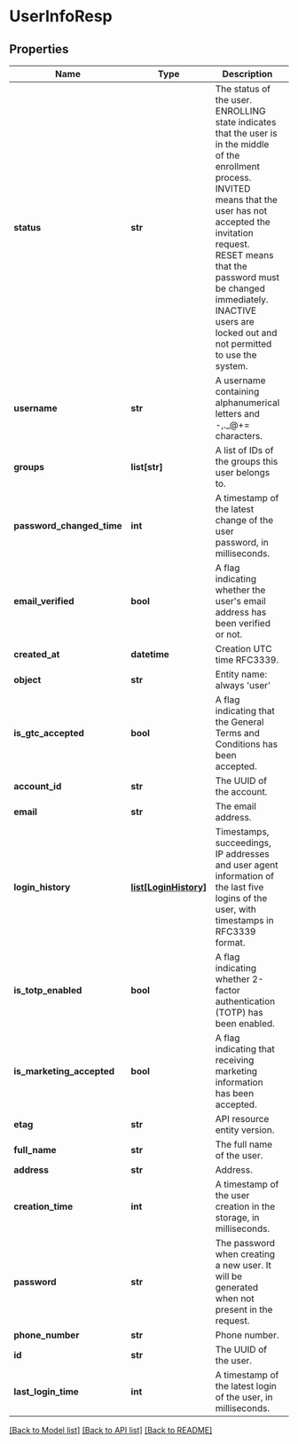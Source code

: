 # UserInfoResp

## Properties
Name | Type | Description | Notes
------------ | ------------- | ------------- | -------------
**status** | **str** | The status of the user. ENROLLING state indicates that the user is in the middle of the enrollment process. INVITED means that the user has not accepted the invitation request. RESET means that the password must be changed immediately. INACTIVE users are locked out and not permitted to use the system. | 
**username** | **str** | A username containing alphanumerical letters and -,._@+&#x3D; characters. | [optional] 
**groups** | **list[str]** | A list of IDs of the groups this user belongs to. | [optional] 
**password_changed_time** | **int** | A timestamp of the latest change of the user password, in milliseconds. | [optional] 
**email_verified** | **bool** | A flag indicating whether the user&#39;s email address has been verified or not. | [optional] 
**created_at** | **datetime** | Creation UTC time RFC3339. | [optional] 
**object** | **str** | Entity name: always &#39;user&#39; | 
**is_gtc_accepted** | **bool** | A flag indicating that the General Terms and Conditions has been accepted. | [optional] 
**account_id** | **str** | The UUID of the account. | 
**email** | **str** | The email address. | 
**login_history** | [**list[LoginHistory]**](LoginHistory.md) | Timestamps, succeedings, IP addresses and user agent information of the last five logins of the user, with timestamps in RFC3339 format. | [optional] 
**is_totp_enabled** | **bool** | A flag indicating whether 2-factor authentication (TOTP) has been enabled. | [optional] 
**is_marketing_accepted** | **bool** | A flag indicating that receiving marketing information has been accepted. | [optional] 
**etag** | **str** | API resource entity version. | 
**full_name** | **str** | The full name of the user. | [optional] 
**address** | **str** | Address. | [optional] 
**creation_time** | **int** | A timestamp of the user creation in the storage, in milliseconds. | [optional] 
**password** | **str** | The password when creating a new user. It will be generated when not present in the request. | [optional] 
**phone_number** | **str** | Phone number. | [optional] 
**id** | **str** | The UUID of the user. | 
**last_login_time** | **int** | A timestamp of the latest login of the user, in milliseconds. | [optional] 

[[Back to Model list]](../README.md#documentation-for-models) [[Back to API list]](../README.md#documentation-for-api-endpoints) [[Back to README]](../README.md)


